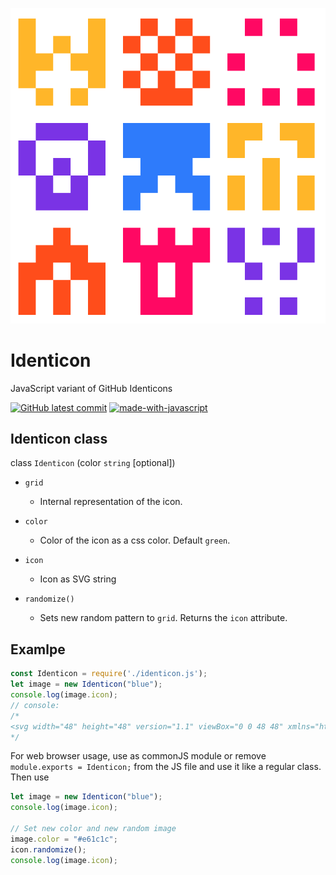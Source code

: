 ![ConsoleCharts](https://github.com/nkoepke/Identicon/blob/main/images/Identicon.png?raw=true)

# Identicon
JavaScript variant of GitHub Identicons

[![GitHub latest commit](https://badgen.net/github/last-commit/nkoepke/Identicon/main)](https://GitHub.com/nkoepke/Identicon/commit/)
[![made-with-javascript](https://img.shields.io/badge/Made%20with-JavaScript-1f425f.svg?logo=javascript)](https://www.javascript.com)

## Identicon class

class `Identicon` (color `string` [optional])

* `grid`
    * Internal representation of the icon.

* `color`
    * Color of the icon as a css color. Default `green`.

* `icon`
    * Icon as SVG string

* `randomize()`
    * Sets new random pattern to `grid`. Returns the `icon` attribute.

## Examlpe

```js
const Identicon = require('./identicon.js');
let image = new Identicon("blue");
console.log(image.icon);
// console: 
/*
<svg width="48" height="48" version="1.1" viewBox="0 0 48 48" xmlns="http://www.w3.org/2000/svg"><rect x="11.2" y="3.2" width="8" height="8" ry="0" fill="#FFBE0B"></rect><rect x="27.2" y="3.2" width="8" height="8" ry="0" fill="#FFBE0B"></rect><rect x="3.2" y="11.2" width="8" height="8" ry="0" fill="#FFBE0B"></rect><rect x="11.2" y="11.2" width="8" height="8" ry="0" fill="#FFBE0B"></rect><rect x="19.2" y="11.2" width="8" height="8" ry="0" fill="#FFBE0B"></rect><rect x="27.2" y="11.2" width="8" height="8" ry="0" fill="#FFBE0B"></rect><rect x="35.2" y="11.2" width="8" height="8" ry="0" fill="#FFBE0B"></rect><rect x="3.2" y="19.2" width="8" height="8" ry="0" fill="#FFBE0B"></rect><rect x="11.2" y="19.2" width="8" height="8" ry="0" fill="#FFBE0B"></rect><rect x="19.2" y="19.2" width="8" height="8" ry="0" fill="#FFBE0B"></rect><rect x="27.2" y="19.2" width="8" height="8" ry="0" fill="#FFBE0B"></rect><rect x="35.2" y="19.2" width="8" height="8" ry="0" fill="#FFBE0B"></rect><rect x="11.2" y="27.2" width="8" height="8" ry="0" fill="#FFBE0B"></rect><rect x="19.2" y="27.2" width="8" height="8" ry="0" fill="#FFBE0B"></rect><rect x="27.2" y="27.2" width="8" height="8" ry="0" fill="#FFBE0B"></rect><rect x="19.2" y="35.2" width="8" height="8" ry="0" fill="#FFBE0B"></rect></svg>
*/
```

For web browser usage, use as commonJS module or remove ```module.exports = Identicon;``` from the JS file and use it like a regular class.
Then use
```js
let image = new Identicon("blue");
console.log(image.icon);

// Set new color and new random image
image.color = "#e61c1c";
icon.randomize();
console.log(image.icon);
```